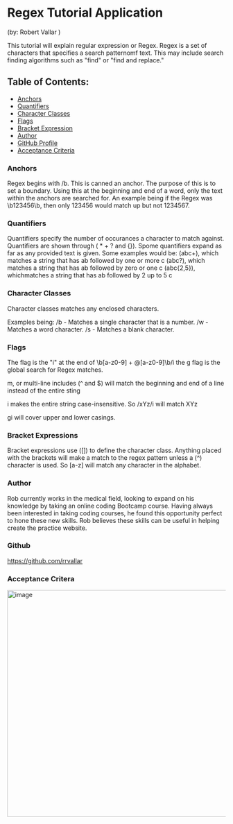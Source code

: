# Regex Tutorial Application

(by: Robert Vallar )

This tutorial will explain regular expression or Regex. Regex is a set of characters that specifies a search patternomf text. This may include search finding algorithms such as "find" or "find and replace."

## Table of Contents:

- [Anchors](#Anchors)
- [Quantifiers](#Quantifiers)
- [Character Classes](#Character-Classes)
- [Flags](#Flags)
- [Bracket Expression](#Bracket-Expressions)
- [Author](#Author)
- [GitHub Profile](#Github)
- [Acceptance Criteria](#Acceptance-Criteria)

### Anchors

Regex begins with /b. This is canned an anchor. The purpose of this is to set a boundary. Using this at the beginning and end of a word, only the text within the anchors are searched for. An example being if the Regex was \b123456\b, then only 123456 would match up but not 1234567.

### Quantifiers

Quantifiers specify the number of occurances a character to match against. Quantifiers are shown through ( \* + ? and {}).
Spome quantifiers expand as far as any provided text is given.
Some examples would be:
(abc+), which matches a string that has ab followed by one or more c
(abc?), which matches a string that has ab followed by zero or one c
(abc{2,5}), whichmatches a string that has ab followed by 2 up to 5 c

### Character Classes

Character classes matches any enclosed characters.

Examples being:
/b - Matches a single character that is a number.
/w - Matches a word character.
/s - Matches a blank character.

### Flags

The flag is the "i" at the end of \b[a-z0-9] + @[a-z0-9]\b/i
the g flag is the global search for Regex matches.

m, or multi-line includes (^ and $) will match the beginning and end of a line instead of the entire sting

i makes the entire string case-insensitive. So /xYz/i will match XYz

gi will cover upper and lower casings.

### Bracket Expressions

Bracket expressions use ([]) to define the character class. Anything placed with the brackets will make a match to the regex pattern unless a (^) character is used. So [a-z] will match any character in the alphabet.

### Author

Rob currently works in the medical field, looking to expand on his knowledge by taking an online coding Bootcamp course. Having always been interested in taking coding courses, he found this opportunity perfect to hone these new skills. Rob believes these skills can be useful in helping create the practice website.

### Github

https://github.com/rrvallar

### Acceptance Critera

<img width="523" alt="image" src="https://user-images.githubusercontent.com/103392875/195168020-c6cc78c2-dd14-401a-9c21-10bc9cfd3708.png">


